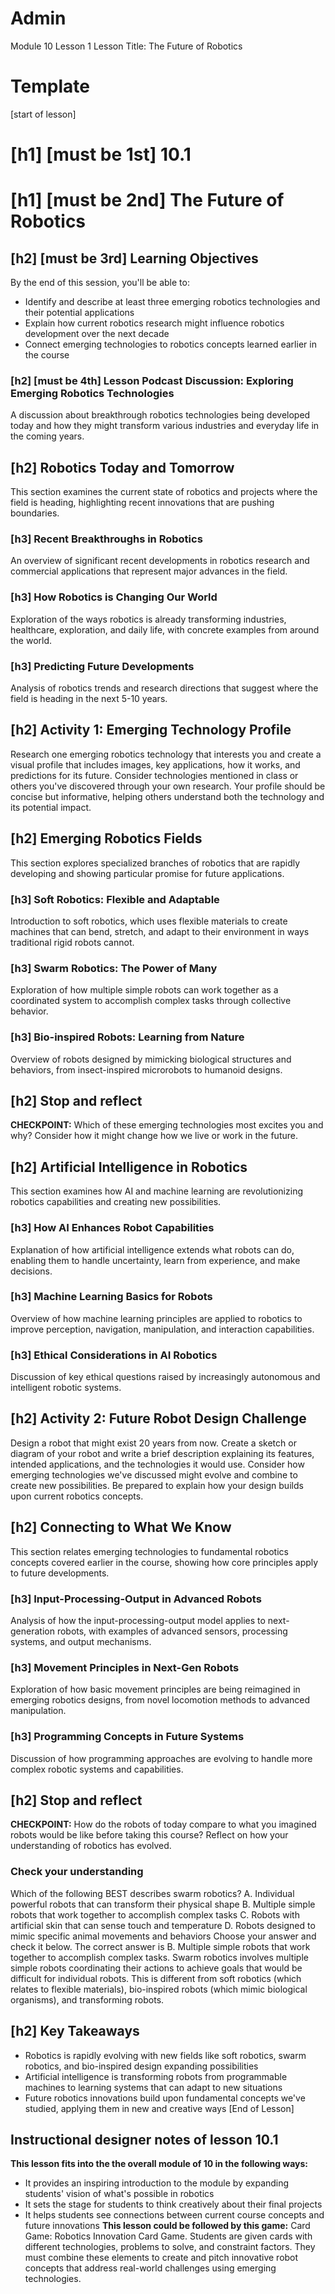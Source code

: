 
# Admin
Module 10
Lesson 1
Lesson Title: The Future of Robotics
# Template
[start of lesson]
# [h1] [must be 1st] 10.1
# [h1] [must be 2nd] The Future of Robotics
## [h2] [must be 3rd] Learning Objectives
By the end of this session, you'll be able to:
- Identify and describe at least three emerging robotics technologies and their potential applications
- Explain how current robotics research might influence robotics development over the next decade
- Connect emerging technologies to robotics concepts learned earlier in the course
### [h2] [must be 4th] Lesson Podcast Discussion: Exploring Emerging Robotics Technologies
A discussion about breakthrough robotics technologies being developed today and how they might transform various industries and everyday life in the coming years.
## [h2] Robotics Today and Tomorrow
This section examines the current state of robotics and projects where the field is heading, highlighting recent innovations that are pushing boundaries.
### [h3] Recent Breakthroughs in Robotics
An overview of significant recent developments in robotics research and commercial applications that represent major advances in the field.
### [h3] How Robotics is Changing Our World
Exploration of the ways robotics is already transforming industries, healthcare, exploration, and daily life, with concrete examples from around the world.
### [h3] Predicting Future Developments
Analysis of robotics trends and research directions that suggest where the field is heading in the next 5-10 years.
## [h2] **Activity 1: Emerging Technology Profile**
Research one emerging robotics technology that interests you and create a visual profile that includes images, key applications, how it works, and predictions for its future. Consider technologies mentioned in class or others you've discovered through your own research. Your profile should be concise but informative, helping others understand both the technology and its potential impact.
## [h2] Emerging Robotics Fields
This section explores specialized branches of robotics that are rapidly developing and showing particular promise for future applications.
### [h3] Soft Robotics: Flexible and Adaptable
Introduction to soft robotics, which uses flexible materials to create machines that can bend, stretch, and adapt to their environment in ways traditional rigid robots cannot.
### [h3] Swarm Robotics: The Power of Many
Exploration of how multiple simple robots can work together as a coordinated system to accomplish complex tasks through collective behavior.
### [h3] Bio-inspired Robots: Learning from Nature
Overview of robots designed by mimicking biological structures and behaviors, from insect-inspired microrobots to humanoid designs.
## [h2] Stop and reflect

**CHECKPOINT:** Which of these emerging technologies most excites you and why? Consider how it might change how we live or work in the future.

## [h2] Artificial Intelligence in Robotics
This section examines how AI and machine learning are revolutionizing robotics capabilities and creating new possibilities.
### [h3] How AI Enhances Robot Capabilities
Explanation of how artificial intelligence extends what robots can do, enabling them to handle uncertainty, learn from experience, and make decisions.
### [h3] Machine Learning Basics for Robots
Overview of how machine learning principles are applied to robotics to improve perception, navigation, manipulation, and interaction capabilities.
### [h3] Ethical Considerations in AI Robotics
Discussion of key ethical questions raised by increasingly autonomous and intelligent robotic systems.
## [h2] **Activity 2: Future Robot Design Challenge**
Design a robot that might exist 20 years from now. Create a sketch or diagram of your robot and write a brief description explaining its features, intended applications, and the technologies it would use. Consider how emerging technologies we've discussed might evolve and combine to create new possibilities. Be prepared to explain how your design builds upon current robotics concepts.
## [h2] Connecting to What We Know
This section relates emerging technologies to fundamental robotics concepts covered earlier in the course, showing how core principles apply to future developments.
### [h3] Input-Processing-Output in Advanced Robots
Analysis of how the input-processing-output model applies to next-generation robots, with examples of advanced sensors, processing systems, and output mechanisms.
### [h3] Movement Principles in Next-Gen Robots
Exploration of how basic movement principles are being reimagined in emerging robotics designs, from novel locomotion methods to advanced manipulation.
### [h3] Programming Concepts in Future Systems
Discussion of how programming approaches are evolving to handle more complex robotic systems and capabilities.
## [h2] Stop and reflect

**CHECKPOINT:** How do the robots of today compare to what you imagined robots would be like before taking this course? Reflect on how your understanding of robotics has evolved.

### **Check your understanding**
Which of the following BEST describes swarm robotics?
A. Individual powerful robots that can transform their physical shape
B. Multiple simple robots that work together to accomplish complex tasks
C. Robots with artificial skin that can sense touch and temperature
D. Robots designed to mimic specific animal movements and behaviors
Choose your answer and check it below.
The correct answer is B. Multiple simple robots that work together to accomplish complex tasks. Swarm robotics involves multiple simple robots coordinating their actions to achieve goals that would be difficult for individual robots. This is different from soft robotics (which relates to flexible materials), bio-inspired robots (which mimic biological organisms), and transforming robots.
## [h2] Key Takeaways
- Robotics is rapidly evolving with new fields like soft robotics, swarm robotics, and bio-inspired design expanding possibilities
- Artificial intelligence is transforming robots from programmable machines to learning systems that can adapt to new situations
- Future robotics innovations build upon fundamental concepts we've studied, applying them in new and creative ways
[End of Lesson]
## Instructional designer notes of lesson 10.1
**This lesson fits into the the overall module of 10 in the following ways:**
- It provides an inspiring introduction to the module by expanding students' vision of what's possible in robotics
- It sets the stage for students to think creatively about their final projects
- It helps students see connections between current course concepts and future innovations
**This lesson could be followed by this game:**
Card Game: Robotics Innovation Card Game. Students are given cards with different technologies, problems to solve, and constraint factors. They must combine these elements to create and pitch innovative robot concepts that address real-world challenges using emerging technologies.
